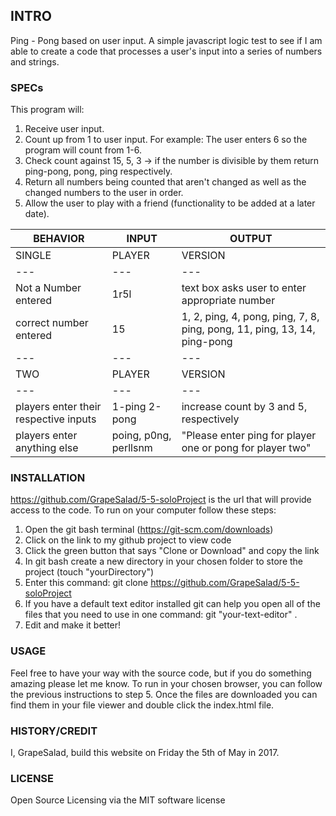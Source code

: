 ## INTRO
Ping - Pong based on user input. A simple javascript logic test to see if I am able to create a code that processes a user's input into a series of numbers and strings.

### SPECs
This program will:
1. Receive user input.
2. Count up from 1 to user input. For example: The user enters 6 so the program will count from 1-6.
3. Check count against 15, 5, 3 -> if the number is divisible by them return ping-pong, pong, ping respectively.
4. Return all numbers being counted that aren't changed as well as the changed numbers to the user in order.
5. Allow the user to play with a friend (functionality to be added at a later date).

| BEHAVIOR | INPUT | OUTPUT |
|---|---|---|
| SINGLE | PLAYER | VERSION |
|---|---|---|
| Not a Number entered | 1r5l | text box asks user to enter appropriate number |
| correct number entered | 15 | 1, 2, ping, 4, pong, ping, 7, 8, ping, pong, 11, ping, 13, 14, ping-pong |
|---|---|---|
| TWO | PLAYER | VERSION |
|---|---|---|
| players enter their respective inputs | 1-ping 2-pong | increase count by 3 and 5, respectively |
| players enter anything else | poing, p0ng, perllsnm | "Please enter ping for player one or pong for player two" |

### INSTALLATION
https://github.com/GrapeSalad/5-5-soloProject is the url that will provide access to the code.
To run on your computer follow these steps:
1. Open the git bash terminal (https://git-scm.com/downloads)
2. Click on the link to my github project to view code
3. Click the green button that says "Clone or Download" and copy the link
4. In git bash create a new directory in your chosen folder to store the project (touch "yourDirectory")
5. Enter this command: git clone https://github.com/GrapeSalad/5-5-soloProject
6. If you have a default text editor installed git can help you open all of the files that you need to use in one command: git "your-text-editor" .
7. Edit and make it better!

### USAGE
Feel free to have your way with the source code, but if you do something amazing please let me know.
To run in your chosen browser, you can follow the previous instructions to step 5. Once the files are downloaded you can find them in your file viewer and double click the index.html file.

### HISTORY/CREDIT
I, GrapeSalad, build this website on Friday the 5th of May in 2017.

### LICENSE
Open Source Licensing via the MIT software license
